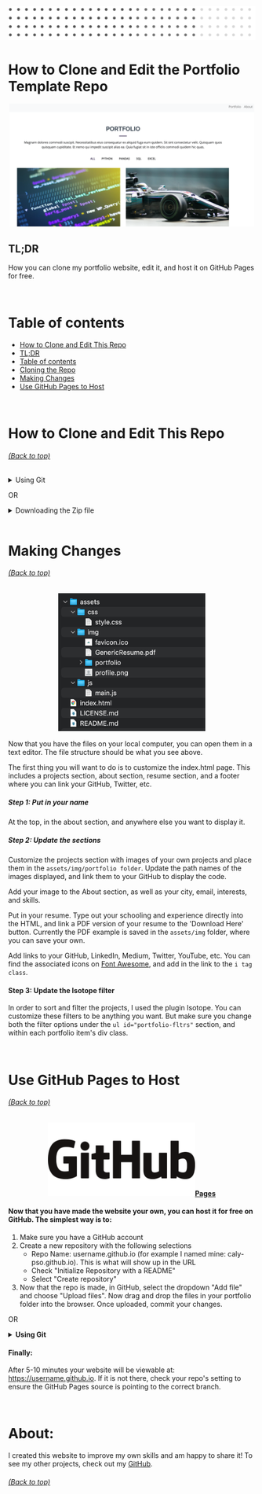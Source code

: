 <!-- Add banner here -->

[![Header](https://github.com/caly-pso/covid_app/blob/main/img/header.png)](#TL;DR)


# How to Clone and Edit the Portfolio Template Repo

<p align="center">
  <a href="https://caly-pso.github.io/portfolio_website_template/" target="_blank"><img width="500" src="https://github.com/caly-pso/technical_writing/blob/main/clone_a_portfolio_site/img/preview.png"></a>
</p>


## TL;DR

How you can clone my portfolio website, edit it, and host it on GitHub Pages for free.

<br>


# Table of contents

- [How to Clone and Edit This Repo](#How-to-Clone-and-Edit-This-Repo)
- [TL;DR](#TL;DR)
- [Table of contents](#table-of-contents)
- [Cloning the Repo](#Cloning-the-Repo)
- [Making Changes](#Making-Changes)
- [Use GitHub Pages to Host](#Use-GitHub-Pages-to-Host)

<br>

# How to Clone and Edit This Repo

###### [(Back to top)](#table-of-contents)

<details><summary>Using Git</summary>
<br>
<p>
    Navigate to the folder you wish to use:
    
`cd Users/me/Desktop`
</p>
<p>
    Initialize git:
    
`git init`
</p>
<p>
    Clone the repo:

`git clone https://github.com/caly-pso/portfolio_website_template.git`
</p>
</details>

OR

<details>
<summary>Downloading the Zip file</summary>
<br>
    <ul>
    <li>Open the <a class="nav-link" href="https://github.com/caly-pso/portfolio_website_template" target="_blank">repo</a> in your browser</li>
    <li>Click the green download code button towards the top right</li>
    <li>Download the repo as a zip</li>
    <li>Unzip the files and place them in the folder you wish to work with</li>
    </ul>
</details>

<br>


# Making Changes

###### [(Back to top)](#table-of-contents)

<p align="center">
  <img width="300" src="/clone_a_portfolio_site/img/file_structure.png">
</p>

Now that you have the files on your local computer, you can open them in a text editor. The file structure should be what you see above. 

The first thing you will want to do is to customize the index.html page. This includes a projects section, about section, resume section, and a footer where you can link your GitHub, Twitter, etc. 

##### Step 1: Put in your name 
At the top, in the about section, and anywhere else you want to display it.

##### Step 2: Update the sections 
Customize the projects section with images of your own projects and place them in the `assets/img/portfolio folder`. Update the path names of the images displayed, and link them to your GitHub to display the code.

Add your image to the About section, as well as your city, email, interests, and skills.

Put in your resume. Type out your schooling and experience directly into the HTML, and link a PDF version of your resume to the 'Download Here' button. Currently the PDF example is saved in the `assets/img` folder, where you can save your own.

Add links to your GitHub, LinkedIn, Medium, Twitter, YouTube, etc. You can find the associated icons on [Font Awesome](https://fontawesome.com/icons?d=gallery), and add in the link to the `i tag class`. 

#### Step 3: Update the Isotope filter
In order to sort and filter the projects, I used the plugin Isotope. You can customize these filters to be anything you want. But make sure you change both the filter options under the `ul id="portfolio-fltrs"` section, and within each portfolio item's div class.

<br>


# Use GitHub Pages to Host

###### [(Back to top)](#table-of-contents)

<p align="center">
  <a href="https://pages.github.com/" target="_blank"><img width="300" src="/assets/img/github.png"><strong>Pages</strong></a>
</p>


#### Now that you have made the website your own, you can host it for free on GitHub. The simplest way is to:

1. Make sure you have a GitHub account
2. Create a new repository with the following selections
    - Repo Name: username.github.io (for example I named mine: caly-pso.github.io). This is what will show up in the URL
    - Check "Initialize Repository with a README"
    - Select "Create repository"
3. Now that the repo is made, in GitHub, select the dropdown "Add file" and choose "Upload files". Now drag and drop the files in your portfolio folder into the browser. Once uploaded, commit your changes.

OR

<details>
<summary><strong>Using Git</strong></summary>
<br>
    <ol>
        <li>Make sure you have a GitHub account</li>
        <li>Create a new repository with the following selections
            <ul><li>Repo Name: username.github.io (for example I named mine: caly-pso.github.io). This is what will show up in the URL</li>
                <li>Check "Initialize Repository with a README"</li>
                <li>Select "Create repository"</li>
            </ul>
        </li>
        <li>Clone the repository you just created: 
                
`git clone https://github.com/username/username.github.io`
                
</li>
            <li>Open the project's folder: 
                
`cd username.github.io`

</li>
            <li>Add, commit, and push your changes: 
                
`git add --all`

`git commit -m "Initial commit"`

`git push -u origin main `
        
</li></ol>
        
</details>

#### Finally:
After 5-10 minutes your website will be viewable at: https://username.github.io. If it is not there, check your repo's setting to ensure the GitHub Pages source is pointing to the correct branch. 

<br>

# About:

I created this website to improve my own skills and am happy to share it! To see my other projects, check out my [GitHub](https://github.com/caly-pso). 

<!-- To learn how to make your own website, similar to mine, [check out how it was made](https://github.com/caly-pso/caly-pso.github.io/blob/main/how_to/create_a_bootstrap_website.md)! -->

###### [(Back to top)](#table-of-contents)
